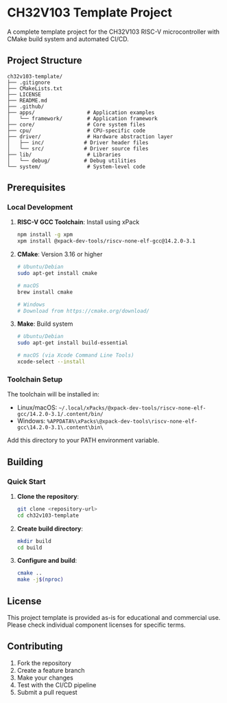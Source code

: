 # CH32V103 Template Project

A complete template project for the CH32V103 RISC-V microcontroller with CMake build system and automated CI/CD.

## Project Structure

```
ch32v103-template/
├── .gitignore
├── CMakeLists.txt
├── LICENSE
├── README.md
├── .github/
├── apps/                 # Application examples
│   └── framework/        # Application framework
├── core/                 # Core system files
├── cpu/                  # CPU-specific code
├── driver/               # Hardware abstraction layer
│   ├── inc/             # Driver header files
│   └── src/             # Driver source files
├── lib/                  # Libraries
│   └── debug/           # Debug utilities
└── system/               # System-level code
```

## Prerequisites

### Local Development

1. **RISC-V GCC Toolchain**: Install using xPack
   ```bash
   npm install -g xpm
   xpm install @xpack-dev-tools/riscv-none-elf-gcc@14.2.0-3.1
   ```

2. **CMake**: Version 3.16 or higher
   ```bash
   # Ubuntu/Debian
   sudo apt-get install cmake
   
   # macOS
   brew install cmake
   
   # Windows
   # Download from https://cmake.org/download/
   ```

3. **Make**: Build system
   ```bash
   # Ubuntu/Debian
   sudo apt-get install build-essential
   
   # macOS (via Xcode Command Line Tools)
   xcode-select --install
   ```

### Toolchain Setup

The toolchain will be installed in:
- Linux/macOS: `~/.local/xPacks/@xpack-dev-tools/riscv-none-elf-gcc/14.2.0-3.1/.content/bin/`
- Windows: `%APPDATA%\xPacks\@xpack-dev-tools\riscv-none-elf-gcc\14.2.0-3.1\.content\bin\`

Add this directory to your PATH environment variable.

## Building

### Quick Start

1. **Clone the repository**:
   ```bash
   git clone <repository-url>
   cd ch32v103-template
   ```

2. **Create build directory**:
   ```bash
   mkdir build
   cd build
   ```

3. **Configure and build**:
   ```bash
   cmake ..
   make -j$(nproc)
   ```

## License

This project template is provided as-is for educational and commercial use. Please check individual component licenses for specific terms.

## Contributing

1. Fork the repository
2. Create a feature branch
3. Make your changes
4. Test with the CI/CD pipeline
5. Submit a pull request
